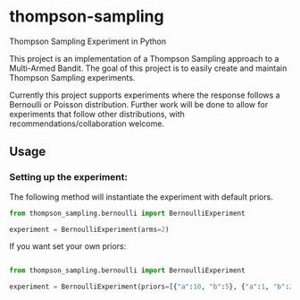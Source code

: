# thompson-sampling
Thompson Sampling Experiment in Python

This project is an implementation of a Thompson Sampling approach to a Multi-Armed Bandit. The goal of this project is to easily create and maintain Thompson Sampling experiments.

Currently this project supports experiments where the response follows a Bernoulli or Poisson distribution. Further work will be done to allow for experiments that follow other distributions, with recommendations/collaboration welcome.

## Usage

### Setting up the experiment:
The following method will instantiate the experiment with default priors.
```python
from thompson_sampling.bernoulli import BernoulliExperiment

experiment = BernoulliExperiment(arms=2)
```

If you want set your own priors:
```python

from thompson_sampling.bernoulli import BernoulliExperiment

experiment = BernoulliExperiment(priors=[{"a":10, "b":5}, {"a":1, "b":2}])
```